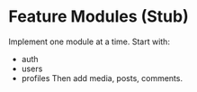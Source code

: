 # Feature Modules (Stub)
Implement one module at a time. Start with:
- auth
- users
- profiles
Then add media, posts, comments.

